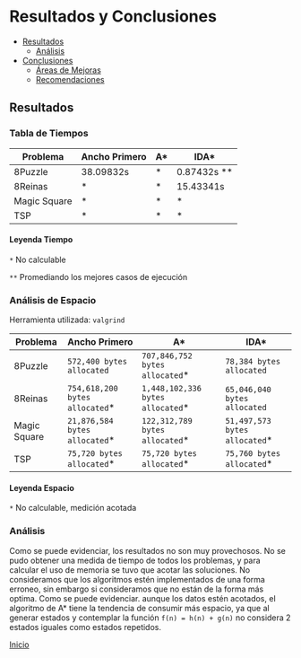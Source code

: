 # Resultados y Conclusiones

- [Resultados](#resultados)
  - [Análisis](#análisis)
- [Conclusiones](#conclusiones)
  - [Áreas de Mejoras](#áreas-de-mejora)
  - [Recomendaciones](#recomendaciones)

## Resultados

### Tabla de Tiempos

| Problema     | Ancho Primero | A* | IDA* |
|--------------|---------------|----|------|
| 8Puzzle      |    38.09832s  |   *  |   0.87432s **   |
| 8Reinas      |       *       |   *  |   15.43341s   |
| Magic Square |       *       |   *  |   *   |
| TSP          |       *       |   *  |   *   |

#### Leyenda Tiempo

`*` No calculable

`**` Promediando los mejores casos de ejecución

### Análisis de Espacio

Herramienta utilizada: `valgrind`

| Problema     | Ancho Primero | A* | IDA* |
|--------------|---------------|----|------|
| 8Puzzle      | `572,400 bytes allocated` |   `707,846,752 bytes allocated`*  |   `78,384 bytes allocated`  |
| 8Reinas      | `754,618,200 bytes allocated`*       |   `1,448,102,336 bytes allocated`*  |   `65,046,040 bytes allocated`   |
| Magic Square |       `21,876,584 bytes allocated`*       |   `122,312,789 bytes allocated`*  |   `51,497,573 bytes allocated`*   |
| TSP          |       `75,720 bytes allocated`*       |   `75,720 bytes allocated`*  |   `75,760 bytes allocated`*   |

#### Leyenda Espacio

`*` No calculable, medición acotada

### Análisis

Como se puede evidenciar, los resultados no son muy provechosos. No se pudo obtener una medida de tiempo de todos los problemas, y para calcular el uso de memoria se tuvo que acotar las soluciones. No consideramos que los algoritmos estén implementados de una forma erroneo, sin embargo si consideramos que no están de la forma más optima. Como se puede evidenciar. aunque los datos estén acotados, el algoritmo de A* tiene la tendencia de consumir más espacio, ya que al generar estados y contemplar la función `f(n) = h(n) + g(n)` no considera 2 estados iguales como estados repetidos.


[Inicio](../../README.md)
